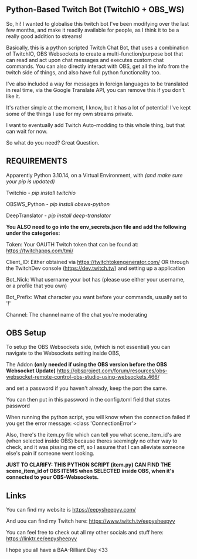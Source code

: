 Python-Based Twitch Bot (TwitchIO + OBS_WS)
--

So, hi!
I wanted to globalise this twitch bot I've been modifying over the last few months, and make it readily available for people, as I think it to be a really good addition to streams!

Basically, this is a python scripted Twitch Chat Bot, that uses a combination of TwitchIO, OBS Websockets to create a multi-function/purpose bot that can read and act upon chat messages and executes custom chat commands. You can also directly interact with OBS, get all the info from the twitch side of things, and also have full python functionality too. 

I've also included a way for messages in foreign languages to be translated in real time, via the Google Translate API, you can remove this if you don't like it. 

It's rather simple at the moment, I know, but it has a lot of potential! I've kept some of the things I use for my own streams private. 

I want to eventually add Twitch Auto-modding to this whole thing, but that can wait for now. 

So what do you need? 
Great Question.

REQUIREMENTS
--

Apparently Python 3.10.14, on a Virtual Environment, with 
*(and make sure your pip is updated)*

Twitchio - *pip install twitchio*

OBSWS_Python - *pip install obsws-python*

DeepTranslator - *pip install deep-translator*


**You ALSO need to go into the env_secrets.json file and add the following under the categories:**

Token: Your OAUTH Twitch token that can be found at: https://twitchapps.com/tmi/

Client_ID: Either obtained via https://twitchtokengenerator.com/ OR through the TwitchDev console (https://dev.twitch.tv/) and setting up a application 

Bot_Nick: What username your bot has (please use either your username, or a profile that you own) 

Bot_Prefix: What character you want before your commands, usually set to '!'

Channel: The channel name of the chat you're moderating


OBS Setup
--

To setup the OBS Websockets side, (which is not essential) you can navigate to the Websockets setting inside OBS, 

The Addon **(only needed if using the OBS version before the OBS Websocket Update)** https://obsproject.com/forum/resources/obs-websocket-remote-control-obs-studio-using-websockets.466/

and set a password if you haven't already, keep the port the same.

You can then put in this password in the config.toml field that states password

When running the python script, you will know when the connection failed if you get the error message: <class 'ConnectionError'>

Also, there's the item.py file which can tell you what scene_item_id's are (when selected inside OBS) because theres seemingly no other way to check, and it was pissing me off, so I assume that I can alleviate someone else's pain if someone went looking. 

**JUST TO CLARIFY: THIS PYTHON SCRIPT (item.py) CAN FIND THE scene_item_id of OBS ITEMS when SELECTED inside OBS, when it's connected to your OBS-Websockets.**


Links
--

You can find my website is https://eepysheepyy.com/

And uou can find my Twitch here: https://www.twitch.tv/eepysheepyy

You can feel free to check out all my other socials and stuff here: https://linktr.ee/eepysheepyy

I hope you all have a BAA-Rilliant Day <33

